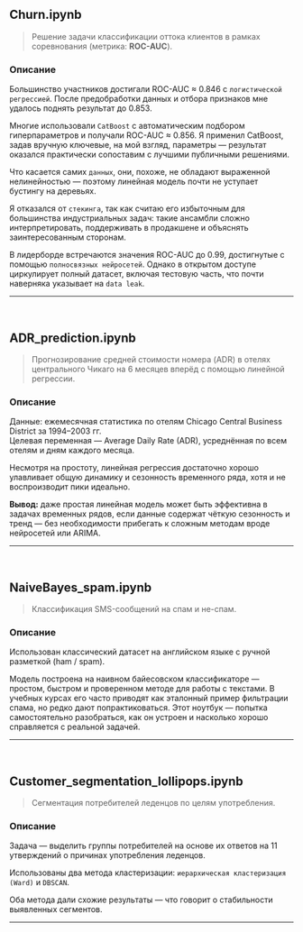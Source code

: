 ## Churn.ipynb

> Решение задачи классификации оттока клиентов в рамках соревнования (метрика: **ROC-AUC**).

### Описание

Большинство участников достигали ROC-AUC ≈ 0.846 с `логистической регрессией`. После предобработки данных и отбора признаков мне удалось поднять результат до 0.853.

Многие использовали `CatBoost` с автоматическим подбором гиперпараметров и получали ROC-AUC ≈ 0.856. Я применил CatBoost, задав вручную ключевые, на мой взгляд, параметры — результат оказался практически сопоставим с лучшими публичными решениями.

Что касается самих `данных`, они, похоже, не обладают выраженной нелинейностью — поэтому линейная модель почти не уступает бустингу на деревьях.

Я отказался от `стекинга`, так как считаю его избыточным для большинства индустриальных задач: такие ансамбли сложно интерпретировать, поддерживать в продакшене и объяснять заинтересованным сторонам.

В лидерборде встречаются значения ROC-AUC до 0.99, достигнутые с помощью `полносвязных нейросетей`. Однако в открытом доступе циркулирует полный датасет, включая тестовую часть, что почти наверняка указывает на `data leak`.

---
<br>

## ADR_prediction.ipynb

> Прогнозирование средней стоимости номера (ADR) в отелях центрального Чикаго на 6 месяцев вперёд с помощью линейной регрессии.

### Описание

Данные: ежемесячная статистика по отелям Chicago Central Business District за 1994–2003 гг.  
Целевая переменная — Average Daily Rate (ADR), усреднённая по всем отелям и дням каждого месяца.

Несмотря на простоту, линейная регрессия достаточно хорошо улавливает общую динамику и сезонность временного ряда, хотя и не воспроизводит пики идеально.

**Вывод:** даже простая линейная модель может быть эффективна в задачах временных рядов, если данные содержат чёткую сезонность и тренд — без необходимости прибегать к сложным методам вроде нейросетей или ARIMA.

---
<br>

## NaiveBayes_spam.ipynb

> Классификация SMS-сообщений на спам и не-спам.

### Описание

Использован классический датасет на английском языке с ручной разметкой (ham / spam).

Модель построена на наивном байесовском классификаторе — простом, быстром и проверенном методе для работы с текстами. В учебных курсах его часто приводят как эталонный пример фильтрации спама, но редко дают попрактиковаться. Этот ноутбук — попытка самостоятельно разобраться, как он устроен и насколько хорошо справляется с реальной задачей.

---
<br>

## Customer_segmentation_lollipops.ipynb

> Сегментация потребителей леденцов по целям употребления.

### Описание

Задача — выделить группы потребителей на основе их ответов на 11 утверждений о причинах употребления леденцов. 

Использованы два метода кластеризации: `иерархическая кластеризация (Ward)` и `DBSCAN`. 

Оба метода дали схожие результаты — что говорит о стабильности выявленных сегментов.

---
